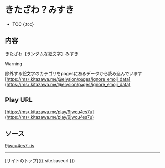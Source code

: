# きたざわ？みすき

* TOC
{:toc}

## 内容
きたざわ【ランダムな絵文字】みすき

> [!WARNING]
> 除外する絵文字のカテゴリをpagesにあるデータから読み込んでいます
> [https://msk.kitazawa.me/@elysion/pages/ignore_emoji_data](https://msk.kitazawa.me/@elysion/pages/ignore_emoji_data)

## Play URL

[https://msk.kitazawa.me/play/9jwcu4es7u](https://msk.kitazawa.me/play/9jwcu4es7u)

## ソース

[9jwcu4es7u.is](https://github.com/elysion-pre/MisskeyPlay/blob/main/src/kitazawa/9jwcu4es7u.is)

----

[サイトのトップ]({{ site.baseurl }})
